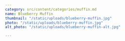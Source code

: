 ```yaml
---
category: src/content/categories/muffin.md
name: Blueberry Muffin
thumbnail: "/static/uploads/blueberry-muffin.jpg"
photo: "/static/uploads/blueberry-muffin.jpg"
alt_photo: "/static/uploads/blueberry-muffin-alt.jpg"

---
```

